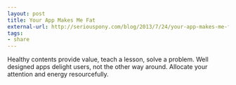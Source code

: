 ```yaml
---
layout: post
title: Your App Makes Me Fat
external-url: http://seriouspony.com/blog/2013/7/24/your-app-makes-me-fat
tags:
- share
---
```

Healthy contents provide value, teach a lesson, solve a problem. Well designed apps delight users, not the other way around. Allocate your attention and energy resourcefully.
